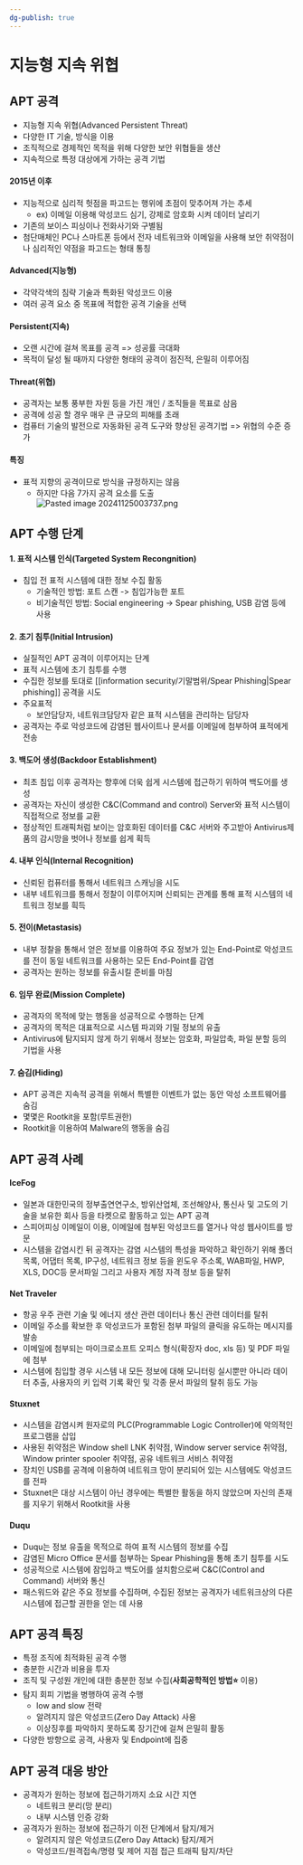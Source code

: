 ```yaml
---
dg-publish: true
---
```


# 지능형 지속 위협
## APT 공격
- 지능형 지속 위협(Advanced Persistent Threat)
- 다양한 IT 기술, 방식을 이용
- 조직적으로 경제적인 목적을 위해 다양한 보안 위협들을 생산
- 지속적으로 특정 대상에게 가하는 공격 기법
#### 2015년 이후
- 지능적으로 심리적 헛점을 파고드는 행위에 초점이 맞추어져 가는 추세
	- ex)  이메일 이용해 악성코드 심기, 강제로 암호화 시켜 데이터 날리기
- 기존의 보이스 피싱이나 전화사기와 구별됨
- 첨단매체인 PC나 스마트폰 등에서 전자 네트워크와 이메일을 사용해 보안 취약점이나 심리적인 약점을 파고드는 형태 통칭

#### Advanced(지능형)
- 각약각색의 침략 기술과 특화된 악성코드 이용
- 여러 공격 요소 중 목표에 적합한 공격 기술을 선택

#### Persistent(지속)
- 오랜 시간에 걸쳐 목표를 공격 => 성공률 극대화
- 목적이 달성 될 때까지 다양한 형태의 공격이 점진적, 은밀히 이루어짐

#### Threat(위협)
- 공격자는 보통 풍부한 자원 등을 가진 개인 / 조직들을 목표로 삼음
- 공격에 성공 할 경우 매우 큰 규모의 피해를 초래
- 컴퓨터 기술의 발전으로 자동화된 공격 도구와 향상된 공격기법 => 위협의 수준 증가

#### 특징
- 표적 지향의 공격이므로 방식을 규정하지는 않음
	- 하지만 다음 7가지 공격 요소를 도출
![Pasted image 20241125003737.png](/img/user/Image/Pasted%20image%2020241125003737.png)


## APT 수행 단계
#### 1. 표적 시스템 인식(Targeted System Recongnition)
- 침입 전 표적 시스템에 대한 정보 수집 활동
	- 기술적인 방법: 포트 스캔 -> 침입가능한 포트
	- 비기술적인 방법: Social engineering -> Spear phishing, USB 감염 등에 사용

#### 2. 초기 침투(Initial Intrusion)
- 실질적인 APT 공격이 이루어지는 단계
- 표적 시스템에 초기 침투를 수행
- 수집한 정보를 토대로 [[information security/기말범위/Spear Phishing\|Spear phishing]] 공격을 시도
- 주요표적
	- 보안담당자, 네트워크담당자 같은 표적 시스템을 관리하는 담당자
- 공격자는 주로 악성코드에 감염된 웹사이트나 문서를 이메일에 첨부하여 표적에게 전송

#### 3. 백도어 생성(Backdoor Establishment)
- 최초 침입 이후 공격자는 향후에 더욱 쉽게 시스템에 접근하기 위하여 백도어를 생성
- 공격자는 자신이 생성한 C&C(Command and control) Server와 표적 시스템이 직접적으로 정보를 교환
- 정상적인 트래픽처럼 보이는 암호화된 데이터를 C&C 서버와 주고받아 Antivirus제품의 감시망을 벗어나 정보를 쉽게 획득

#### 4. 내부 인식(Internal Recognition)
- 신뢰된 컴퓨터를 통해서 네트워크 스캐닝을 시도
- 내부 네트워크를 통해서 정찰이 이루어지며 신뢰되는 관계를 통해 표적 시스템의 네트워크 정보를 흭득

#### 5. 전이(Metastasis)
- 내부 정찰을 통해서 얻은 정보를 이용하여 주요 정보가 있는 End-Point로 악성코드를 전이 동일 네트워크를 사용하는 모든 End-Point를 감염
- 공격자는 원하는 정보를 유출시킬 준비를 마침

#### 6. 임무 완료(Mission Complete)
- 공격자의 목적에 맞는 행동을 성공적으로 수행하는 단계
- 공격자의 목적은 대표적으로 시스템 파괴와 기밀 정보의 유출
- Antivirus에 탐지되지 않게 하기 위해서 정보는 암호화, 파일압축, 파일 분할 등의 기법을 사용

#### 7. 숨김(Hiding)
- APT 공격은 지속적 공격을 위해서 특별한 이벤트가 없는 동안 악성 소프트웨어를 숨김
- 몇몇은 Rootkit을 포함(루트권한)
- Rootkit을 이용하여 Malware의 행동을 숨김

## APT 공격 사례
#### IceFog
- 일본과 대한민국의 정부출연연구소, 방위산업체, 조선해양사, 통신사 및 고도의 기술을 보유한 회사 등을 타켓으로 활동하고 있는 APT 공격
- 스피어피싱 이메일이 이용, 이메일에 첨부된 악성코드를 열거나 악성 웹사이트를 방문
- 시스템을 감염시킨 뒤 공격자는 감염 시스템의 특성을 파악하고 확인하기 위해 폴더 목록, 어댑터 목록, IP구성, 네트워크 정보 등을 윈도우 주소록, WAB파일, HWP, XLS, DOC등 문서파일 그리고 사용자 계정 자격 정보 등을 탈취

#### Net Traveler
- 항공 우주 관련 기술 및 에너지 생산 관련 데이터나 통신 관련 데이터를 탈취
- 이메일 주소를 확보한 후 악성코드가 포함된 첨부 파일의 클릭을 유도하는 메시지를 발송
- 이메일에 첨부되는 마이크로소프트 오피스 형식(확장자 doc, xls 등) 및 PDF 파일에 첨부
- 시스템에 침입할 경우 시스템 내 모든 정보에 대해 모니터링 실시뿐만 아니라 데이터 추출, 사용자의 키 입력 기록 확인 및 각종 문서 파일의 탈취 등도 가능

#### Stuxnet
- 시스템을 감염시켜 원자로의 PLC(Programmable Logic Controller)에 악의적인 프로그램을 삽입
- 사용된 취약점은 Window shell LNK 취약점, Window server service 취약점, Window printer spooler 취약점, 공유 네트워크 서비스 취약점
- 장치인 USB를 공격에 이용하여 네트워크 망이 분리되어 있는 시스템에도 악성코드를 전파
- Stuxnet은 대상 시스템이 아닌 경우에는 특별한 활동을 하지 않았으며 자신의 존재를 지우기 위해서 Rootkit을 사용

#### Duqu
- Duqu는 정보 유출을 목적으로 하여 표적 시스템의 정보를 수집
- 감염된 Micro Office 문서를 첨부하는 Spear Phishing을 통해 초기 침투를 시도
- 성공적으로 시스템에 잠입하고 백도어를 설치함으로써 C&C(Control and Command) 서버와 통신
- 패스워드와 같은 주요 정보를 수집하며, 수집된 정보는 공격자가 네트워크상의 다른 시스템에 접근할 권한을 얻는 데 사용


## APT 공격 특징
- 특정 조직에 최적화된 공격 수행
- 충분한 시간과 비용을 투자
- 조직 및 구성원 개인에 대한 충분한 정보 수집(**사회공학적인 방법⭐** 이용)
- 탐지 회피 기법을 병행하여 공격 수행
	-  low and slow  전략
	- 알려지지 않은 악성코드(Zero Day Attack) 사용
	- 이상징후를 파악하지 못하도록 장기간에 걸쳐 은밀히 활동
- 다양한 방향으로 공격, 사용자 및 Endpoint에 집중

## APT 공격 대응 방안
- 공격자가 원하는 정보에 접근하기까지 소요 시간 지연
	- 네트워크 분리(망 분리)
	- 내부 시스템 인증 강화
- 공격자가 원하는 정보에 접근하기 이전 단계에서 탐지/제거
	- 알려지지 않은 악성코드(Zero Day Attack) 탐지/제거
	- 악성코드/원격접속/명령 및 제어 지점 접근 트래픽 탐지/차단